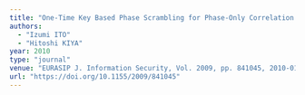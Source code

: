 ```yaml
---
title: "One-Time Key Based Phase Scrambling for Phase-Only Correlation between Visually Protected Images"
authors:
  - "Izumi ITO"
  - "Hitoshi KIYA"
year: 2010
type: "journal"
venue: "EURASIP J. Information Security, Vol. 2009, pp. 841045, 2010-01-31."
url: "https://doi.org/10.1155/2009/841045"
---
```

